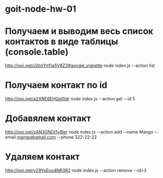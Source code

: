 # goit-node-hw-01

# Получаем и выводим весь список контактов в виде таблицы (console.table)

http://joxi.net/J2bzYnYiq5V8Z2#google_vignette
node index.js --action list

# Получаем контакт по id

http://joxi.net/a2XNE6EHQgl0dr
 node index.js --action get --id 5

# Добавялем контакт

http://joxi.net/zAN3GNGt1y8ler 
node index.js --action add --name Mango --email
mango@gmail.com --phone 322-22-22

# Удаляем контакт

http://joxi.net/v29YoEou4NR3R2 
node index.js --action remove --id=3
